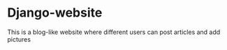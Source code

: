 # Django-website

This is a blog-like website where different users can post articles and add pictures
